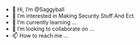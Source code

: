 - 👋 Hi, I’m @Saggyball
- 👀 I’m interested in Making Security Stuff And Ect
- 🌱 I’m currently learning ...
- 💞️ I’m looking to collaborate on ...
- 📫 How to reach me ...

<!---
Saggyball/Saggyball is a ✨ special ✨ repository because its `README.md` (this file) appears on your GitHub profile.
You can click the Preview link to take a look at your changes.
--->
